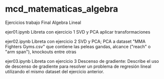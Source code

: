 # mcd_matematicas_algebra
Ejercicios trabajo Final Algebra Lineal


ejer01.ipynb Libreta con ejercicio 1 SVD y PCA aplicar transformaciones

ejer02.ipynb Libreta con ejercicio 2 SVD y PCA; PCA a dataset "MMA Fighters  Gyms.csv" que contiene las peleas gandas, alcance ("reach" o "arm span"), knockouts entre otras

ejer03.ipynb Libreta con ejercicio 3 Descenso de gradiente: Describe el uso de descenso de gradiente para resolver un problema de regresión lineal utilizando el mismo dataset del ejercicio anterior.
